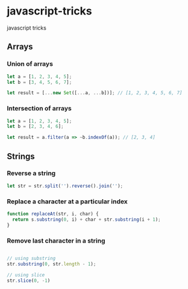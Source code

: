 # javascript-tricks
javascript tricks

## Arrays

### Union of arrays
```javascript
let a = [1, 2, 3, 4, 5];
let b = [3, 4, 5, 6, 7];

let result = [...new Set([...a, ...b])]; // [1, 2, 3, 4, 5, 6, 7]
```

### Intersection of arrays
```javascript
let a = [1, 2, 3, 4, 5];
let b = [2, 3, 4, 6];

let result = a.filter(a => ~b.indexOf(a)); // [2, 3, 4]
 ```

## Strings

### Reverse a string

```javascript
let str = str.split('').reverse().join('');
```
### Replace a character at a particular index

```javascript
function replaceAt(str, i, char) {
  return s.substring(0, i) + char + str.substring(i + 1);
}
```
### Remove last character in a string
```javascript

// using substring
str.substring(0, str.length - 1);

// using slice
str.slice(0, -1)
